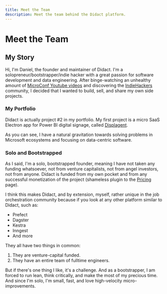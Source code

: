 ```yaml
---
title: Meet the Team
description: Meet the team behind the Didact platform.
---
```


<script setup>
import { VPTeamMembers } from 'vitepress/theme'

const members = [
  {
    avatar: 'https://www.github.com/DMiradakis.png',
    name: 'Daniel Miradakis',
    title: 'Founder',
    links: [
      { icon: 'github', link: 'https://github.com/DMiradakis' },
      { icon: 'twitter', link: 'https://twitter.com/SymbisoftIO' }
    ]
  },
  {
    avatar: 'https://www.github.com/DMiradakis.png',
    name: 'Daniel Miradakis',
    title: 'Engineering',
    links: [
      { icon: 'github', link: 'https://github.com/DMiradakis' },
      { icon: 'twitter', link: 'https://twitter.com/SymbisoftIO' }
    ]
  },
  {
    avatar: 'https://www.github.com/DMiradakis.png',
    name: 'Daniel Miradakis',
    title: 'Marketing',
    links: [
      { icon: 'github', link: 'https://github.com/DMiradakis' },
      { icon: 'twitter', link: 'https://twitter.com/SymbisoftIO' }
    ]
  },
  {
    avatar: 'https://www.github.com/DMiradakis.png',
    name: 'Daniel Miradakis',
    title: 'Support',
    links: [
      { icon: 'github', link: 'https://github.com/DMiradakis' },
      { icon: 'twitter', link: 'https://twitter.com/SymbisoftIO' }
    ]
  },
  {
    avatar: 'https://www.github.com/DMiradakis.png',
    name: 'Daniel Miradakis',
    title: 'Everything else',
    links: [
      { icon: 'github', link: 'https://github.com/DMiradakis' },
      { icon: 'twitter', link: 'https://twitter.com/SymbisoftIO' }
    ]
  }
]
</script>

# Meet the Team

<VPTeamMembers size="small" :members="members" />

## My Story

Hi, I'm Daniel, the founder and maintainer of Didact. I'm a solopreneur/bootstrapper/indie hacker with a great passion for software development and data engineering. After binge-watching an unhealthy amount of [MicroConf Youtube videos](https://www.youtube.com/@MicroConf) and discovering the [IndieHackers](https://www.indiehackers.com/) community, I decided that I wanted to build, sell, and share my own side projects.

### My Portfolio

Didact is actually project #2 in my portfolio. My first project is a micro SaaS Electron app for Power BI digital signage, called [Displagent](https://www.displagent.io).

As you can see, I have a natural gravitation towards solving problems in Microsoft ecosystems and focusing on data-centric software.

### Solo and Bootstrapped

As I said, I'm a solo, bootstrapped founder, meaning I have not taken any funding whatsoever, not from venture capitalists, not from angel investors, not from anyone. Didact is funded from my own pocket and from any successful monetization of the project (shameless plugin to the [Pricing](https://www.didact.dev/pricing) page).

I think this makes Didact, and by extension, myself, rather unique in the job orchestration community because if you look at any other platform similar to Didact, such as:

* Prefect
* Dagster
* Kestra
* Inngest
* And more

They all have two things in common:

1. They are venture-capital funded.
2. They have an entire team of fulltime engineers.

But if there's one thing I like, it's a challenge. And as a bootstrapper, I am forced to run lean, think critically, and make the most of my precious time. And since I'm solo, I'm small, fast, and love high-velocity micro-improvements.